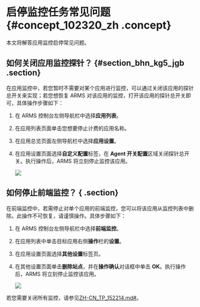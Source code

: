 # 启停监控任务常见问题 {#concept_102320_zh .concept}

本文将解答应用监控启停常见问题。

## 如何关闭应用监控探针？ {#section_bhn_kg5_jgb .section}

在应用监控中，若您暂时不需要对某个应用进行监控，可以通过关闭该应用的探针总开关来实现；若您想恢复 ARMS 对该应用的监控，打开该应用的探针总开关即可，具体操作步骤如下：

1.  在 ARMS 控制台左侧导航栏中选择**应用列表**。

2.  在应用列表页面单击您想要停止计费的应用名称。

3.  在应用总览页面左侧导航栏中选择**应用设置**。

4.  在应用设置页面选择**自定义配置**标签，在 **Agent 开关配置**区域关闭探针总开关。执行操作后，ARMS 将立刻停止监控该应用。

    ![](http://static-aliyun-doc.oss-cn-hangzhou.aliyuncs.com/assets/img/152357/155496213143252_zh-CN.png) 


## 如何停止前端监控？ { .section}

在前端监控中，若需停止对单个应用的前端监控，您可以将该应用从监控列表中删除。此操作不可恢复，请谨慎操作。具体步骤如下：

1.  在 ARMS 控制台左侧导航栏中选择**前端监控**。

2.  在应用列表中单击目标应用右侧**操作**栏的**设置**。

3.  在应用设置页面选择**其他设置**标签页。

4.  在其他设置页面单击**删除站点**，并在**操作确认**对话框中单击 **OK**。执行操作后，ARMS 将立刻停止监控该应用。

    ![](http://static-aliyun-doc.oss-cn-hangzhou.aliyuncs.com/assets/img/152357/155496213143253_zh-CN.png) 


若您需要关闭所有监控，请参见[ZH-CN\_TP\_152214.md\#](cn.zh-CN/.md#)。

